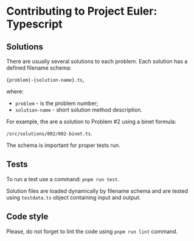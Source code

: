 # Contributing to Project Euler: Typescript

## Solutions

There are usually several solutions to each problem.
Each solution has a defined filename schema:

`{problem}-{solution-name}.ts`,

where:

- `problem` - is the problem number;
- `solution-name` - short solution method description.

For example, the are a solution to Problem #2 using a binet formula:

`/src/solutions/002/002-binet.ts`.

The schema is important for proper tests run.

## Tests

To run a test use a command: `pnpm run test`.

Solution files are loaded dynamically by filename schema and are tested using `testdata.ts` object containing input and output.

## Code style

Please, do not forget to lint the code using `pnpm run lint` command.
